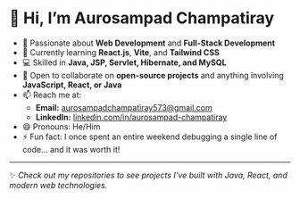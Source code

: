 # 👋 Hi, I’m Aurosampad Champatiray  

- 👀 Passionate about **Web Development** and **Full-Stack Development**  
- 🌱 Currently learning **React.js**, **Vite**, and **Tailwind CSS**  
- 💻 Skilled in **Java, JSP, Servlet, Hibernate, and MySQL**  
- 💞️ Open to collaborate on **open-source projects** and anything involving **JavaScript, React, or Java**  
- 📫 Reach me at:  
  - **Email:** aurosampadchampatiray573@gmail.com  
  - **LinkedIn:** [linkedin.com/in/aurosampad-champatiray](https://www.linkedin.com/in/aurosampad-champatiray/)  
- 😄 Pronouns: He/Him  
- ⚡ Fun fact: I once spent an entire weekend debugging a single line of code… and it was worth it!  

---

✨ *Check out my repositories to see projects I’ve built with Java, React, and modern web technologies.*  
